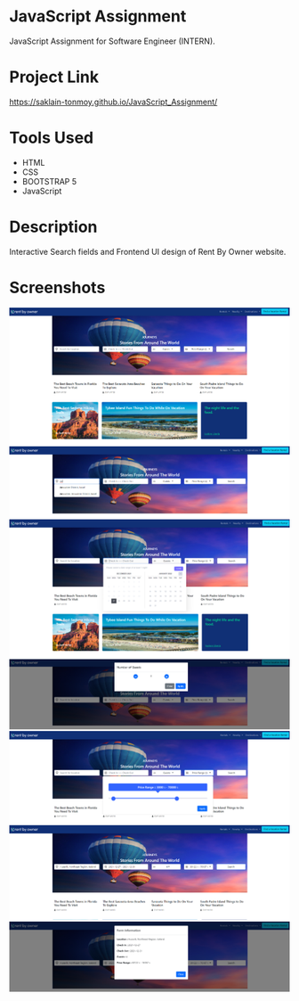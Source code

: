 # JavaScript Assignment
JavaScript Assignment for Software Engineer (INTERN).

# Project Link
https://saklain-tonmoy.github.io/JavaScript_Assignment/

# Tools Used
* HTML
* CSS
* BOOTSTRAP 5
* JavaScript

# Description
Interactive Search fields and Frontend UI design of Rent By Owner website.

# Screenshots
!["](https://github.com/Saklain-Tonmoy/JavaScript_Assignment/blob/master/assets/images/screenshots/1.png)
!["](https://github.com/Saklain-Tonmoy/JavaScript_Assignment/blob/master/assets/images/screenshots/2.png)
!["](https://github.com/Saklain-Tonmoy/JavaScript_Assignment/blob/master/assets/images/screenshots/3.png)
!["](https://github.com/Saklain-Tonmoy/JavaScript_Assignment/blob/master/assets/images/screenshots/4.png)
!["](https://github.com/Saklain-Tonmoy/JavaScript_Assignment/blob/master/assets/images/screenshots/5.png)
!["](https://github.com/Saklain-Tonmoy/JavaScript_Assignment/blob/master/assets/images/screenshots/6.png)
!["](https://github.com/Saklain-Tonmoy/JavaScript_Assignment/blob/master/assets/images/screenshots/7.png)
